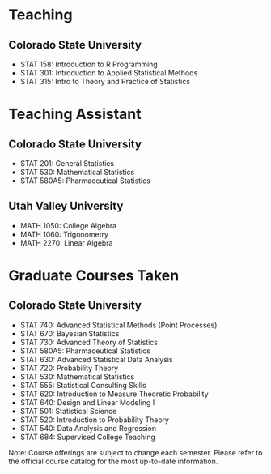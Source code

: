 # Teaching
## Colorado State University
- STAT 158: Introduction to R Programming
- STAT 301: Introduction to Applied Statistical Methods
- STAT 315: Intro to Theory and Practice of Statistics
# Teaching Assistant
## Colorado State University
- STAT 201: General Statistics
- STAT 530: Mathematical Statistics
- STAT 580A5: Pharmaceutical Statistics
## Utah Valley University
- MATH 1050: College Algebra
- MATH 1060: Trigonometry
- MATH 2270: Linear Algebra

# Graduate Courses Taken
## Colorado State University
- STAT 740: Advanced Statistical Methods (Point Processes)
- STAT 670:	Bayesian Statistics
- STAT 730:	Advanced Theory of Statistics
- STAT 580A5:	Pharmaceutical Statistics	
- STAT 630:	Advanced Statistical Data Analysis
- STAT 720:	Probability Theory
- STAT 530:	Mathematical Statistics
- STAT 555:	Statistical Consulting Skills
- STAT 620:	Introduction to Measure Theoretic Probability
- STAT 640: Design and Linear Modeling I
- STAT 501:	Statistical Science
- STAT 520:	Introduction to Probability Theory
- STAT 540:	Data Analysis and Regression
- STAT 684:	Supervised College Teaching


Note: Course offerings are subject to change each semester. Please refer to the official course catalog for the most up-to-date information.
